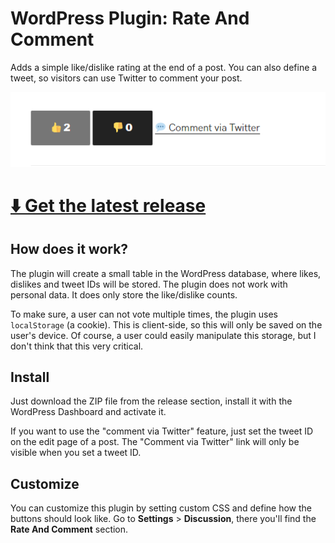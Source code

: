 # WordPress Plugin: Rate And Comment

Adds a simple like/dislike rating at the end of a post.
You can also define a tweet, so visitors can use Twitter to comment your post.

![Screenshot](https://raw.githubusercontent.com/lgkonline/rate-and-comment/master/screenshot.png)

# [⬇️ Get the latest release](https://github.com/lgkonline/rate-and-comment/releases/latest)

## How does it work?

The plugin will create a small table in the WordPress database, where likes, dislikes and tweet IDs will be stored.
The plugin does not work with personal data. It does only store the like/dislike counts.

To make sure, a user can not vote multiple times, the plugin uses `localStorage` (a cookie). This is client-side, so this will only be saved on the user's device. Of course, a user could easily manipulate this storage, but I don't think that this very critical.


## Install

Just download the ZIP file from the release section, install it with the WordPress Dashboard and activate it.

If you want to use the "comment via Twitter" feature, just set the tweet ID on the edit page of a post. The "Comment via Twitter" link will only be visible when you set a tweet ID.


## Customize

You can customize this plugin by setting custom CSS and define how the buttons should look like.
Go to **Settings** > **Discussion**, there you'll find the **Rate And Comment** section.